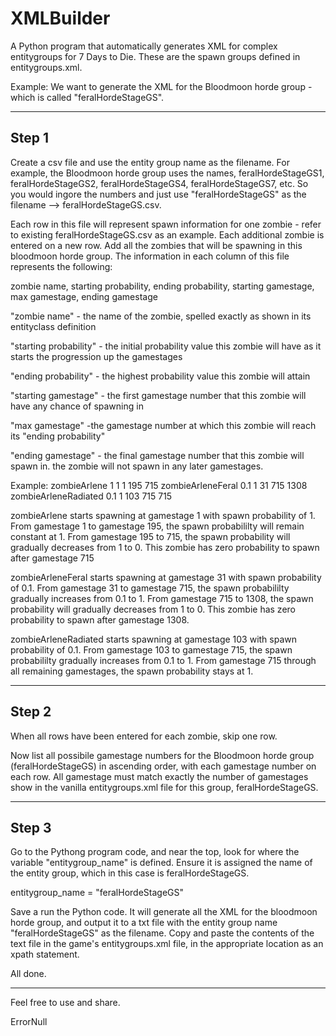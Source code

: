 # XMLBuilder
A Python program that automatically generates XML for complex entitygroups for 7 Days to Die. These are the spawn groups defined in entitygroups.xml.

Example: We want to generate the XML for the Bloodmoon horde group - which is called "feralHordeStageGS".

--------
 Step 1
--------

Create a csv file and use the entity group name as the filename. For example, the Bloodmoon horde group uses the names, feralHordeStageGS1, feralHordeStageGS2, feralHordeStageGS4, feralHordeStageGS7, etc. So you would ingore the numbers and just use "feralHordeStageGS" as the filename --> feralHordeStageGS.csv.

Each row in this file will represent spawn information for one zombie - refer to existing feralHordeStageGS.csv as an example. Each additional zombie is entered on a new row. Add all the zombies that will be spawning in this bloodmoon horde group. The information in each column of this file represents the following:

zombie name, starting probability, ending probability, starting gamestage, max gamestage, ending gamestage

"zombie name" - the name of the zombie, spelled exactly as shown in its entityclass definition

"starting probability" - the initial probability value this zombie will have as it starts the progression up the gamestages

"ending probability" - the highest probability value this zombie will attain

"starting gamestage" - the first gamestage number that this zombie will have any chance of spawning in

"max gamestage" -the gamestage number at which this zombie will reach its "ending probability"

"ending gamestage" - the final gamestage number that this zombie will spawn in. the zombie will not spawn in any later gamestages.

Example:
zombieArlene	        1	    1	  1	    195	  715
zombieArleneFeral	    0.1	  1	  31	  715	  1308
zombieArleneRadiated	0.1	  1	  103	  715	  715

zombieArlene starts spawning at gamestage 1 with spawn probability of 1. 
From gamestage 1 to gamestage 195, the spawn probabililty will remain constant at 1.
From gamestage 195 to 715, the spawn probability will gradually decreases from 1 to 0.
This zombie has zero probability to spawn after gamestage 715

zombieArleneFeral starts spawning at gamestage 31 with spawn probability of 0.1. 
From gamestage 31 to gamestage 715, the spawn probabililty gradually increases from 0.1 to 1.
From gamestage 715 to 1308, the spawn probability will gradually decreases from 1 to 0.
This zombie has zero probability to spawn after gamestage 1308.

zombieArleneRadiated starts spawning at gamestage 103 with spawn probability of 0.1. 
From gamestage 103 to gamestage 715, the spawn probabililty gradually increases from 0.1 to 1.
From gamestage 715 through all remaining gamestages, the spawn probability stays at 1.

--------
 Step 2
--------

When all rows have been entered for each zombie, skip one row.

Now list all possibile gamestage numbers for the Bloodmoon horde group (feralHordeStageGS) in ascending order, with each gamestage number on each row. All gamestage must match exactly the number of gamestages show in the vanilla entitygroups.xml file for this group, feralHordeStageGS.

--------
 Step 3
--------

Go to the Pythong program code, and near the top, look for where the variable "entitygroup_name" is defined. Ensure it is assigned the name of the entity group, which in this case is feralHordeStageGS.

entitygroup_name = "feralHordeStageGS"

Save a run the Python code. It will generate all the XML for the bloodmoon horde group, and output it to a txt file with the entity group name "feralHordeStageGS" as the filename. Copy and paste the contents of the text file in the game's entitygroups.xml file, in the appropriate location as an xpath <append> statement.
  
All done.

-----
Feel free to use and share.

ErrorNull
